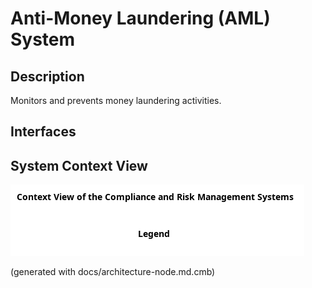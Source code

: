 # Anti-Money Laundering (AML) System
## Description
Monitors and prevents money laundering activities.


## Interfaces

## System Context View
![Context View of the Compliance and Risk Management Systems](../../mybank/compliance/context-view.png)


(generated with docs/architecture-node.md.cmb)
